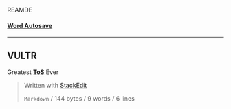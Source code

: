 REAMDE

#### [Word Autosave](./Word%20Office%20365%20Autosave%20Recovery.md)
---
## **VULTR**  
Greatest [**ToS**](https://www.vultr.com/legal/tos/) Ever  

> Written with [StackEdit](https://stackedit.io/)
>
> `Markdown` / 144 bytes / 9 words / 6 lines
<!--stackedit_data:
eyJoaXN0b3J5IjpbMzA1NzgxMTA3XX0=
-->